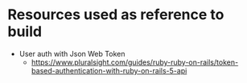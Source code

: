 # Resources used as reference to build 
  * User auth with Json Web Token
    * https://www.pluralsight.com/guides/ruby-ruby-on-rails/token-based-authentication-with-ruby-on-rails-5-api
